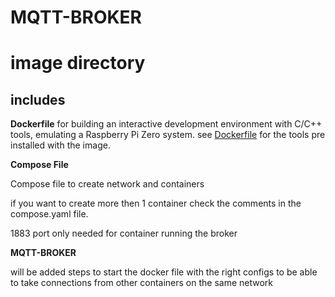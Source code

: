# MQTT-BROKER


# image directory

## includes
**Dockerfile** 
for building an interactive development
environment with C/C++ tools, emulating a Raspberry Pi
Zero system.
see [Dockerfile](...) for the tools pre installed with the image. 

**Compose File**

Compose file to create network and containers

if you want to create more then 1 container check the comments in the compose.yaml file.

1883 port only needed for container running the broker

**MQTT-BROKER**

will be added steps to start the docker file with the right configs to be able to take connections from other containers on the same network
